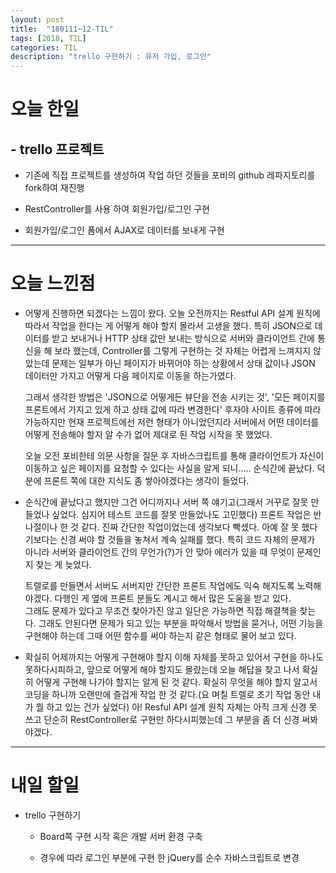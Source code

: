 ```yaml
---
layout: post
title:  "180111~12-TIL"
tags: [2018, TIL]
categories: TIL
description: "trello 구현하기 : 유저 가입, 로그인"
---
```


오늘 한일
=========

## - trello 프로젝트  
- 기존에 직접 프로젝트를 생성하여 작업 하던 것들을 포비의 github 레파지토리를 fork하여 재진행  

- RestController를 사용 하여 회원가입/로그인 구현  

- 회원가입/로그인 폼에서 AJAX로 데이터를 보내게 구현  

---

오늘 느낀점
==========

- 어떻게 진행하면 되겠다는 느낌이 왔다. 오늘 오전까지는 Restful API 설계 원칙에 따라서 작업을 한다는 게 어떻게 해야 할지 몰라서 고생을 했다. 특히 JSON으로 데이터를 받고 보내거나 HTTP 상태 값만 보내는 방식으로 서버와 클라이언트 간에 통신을 해 보라 했는데, Controller를 그렇게 구현하는 것 자체는 어렵게 느껴지지 않았는데 문제는 일부가 아닌 페이지가 바뀌어야 하는 상황에서 상태 값이나 JSON 데이터만 가지고 어떻게 다음 페이지로 이동을 하는가였다.  

  그래서 생각한 방법은 'JSON으로 어떻게든 뷰단을 전송 시키는 것', '모든 페이지를 프론트에서 가지고 있게 하고 상태 값에 따라 변경한다' 후자야 사이트 종류에 따라 가능하지만 현재 프로젝트에선 저런 형태가 아니었던지라 서버에서 어떤 데이터를 어떻게 전송해야 할지 알 수가 없어 제대로 된 작업 시작을 못 했었다.  

  오늘 오전 포비한테 의문 사항을 질문 후 자바스크립트를 통해 클라이언트가 자신이 이동하고 싶은 페이지를 요청할 수 있다는 사실을 알게 되니..... 순식간에 끝났다. 덕분에 프론트 쪽에 대한 지식도 좀 쌓아야겠다는 생각이 들었다.  

- 순식간에 끝났다고 했지만 그건 어디까지나 서버 쪽 얘기고(그래서 거꾸로 잘못 만들었나 싶었다. 심지어 테스트 코드를 잘못 만들었나도 고민했다) 프론트 작업은 반나절이나 한 것 같다. 진짜 간단한 작업이었는데 생각보다 빡셌다. 아예 잘 못 했다기보다는 신경 써야 할 것들을 놓쳐서 계속 실패를 했다. 특히 코드 자체의 문제가 아니라 서버와 클라이언트 간의 무언가(?)가 안 맞아 에러가 있을 때 무엇이 문제인지 찾는 게 늦었다.  

  트렐로를 만들면서 서버도 서버지만 간단한 프론트 작업에도 익숙 해지도록 노력해야겠다. 다행인 게 옆에 프론트 분들도 계시고 해서 많은 도움을 받고 있다.  
  그래도 문제가 있다고 무조건 찾아가진 않고 일단은 가능하면 직접 해결책을 찾는다. 그래도 안된다면 문제가 되고 있는 부분을 파악해서 방법을 묻거나, 어떤 기능을 구현해야 하는데 그때 어떤 함수를 써야 하는지 같은 형태로 물어 보고 있다.  

- 확실히 어제까지는 어떻게 구현해야 할지 이해 자체를 못하고 있어서 구현을 하나도 못하다시피하고, 앞으로 어떻게 해야 할지도 몰랐는데 오늘 해답을 찾고 나서 확실히 어떻게 구현해 나가야 할지는 알게 된 것 같다. 확실히 무엇을 해야 할지 알고서 코딩을 하니까 오랜만에 즐겁게 작업 한 것 같다.(요 며칠 트렐로 초기 작업 동안 내가 뭘 하고 있는 건가 싶었다) 아! Resful API 설계 원칙 자체는 아직 크게 신경 못 쓰고 단순히 RestController로 구현만 하다시피했는데 그 부분을 좀 더 신경 써봐야겠다.  

---

내일 할일
=========

- trello 구현하기  

  - Board쪽 구현 시작 혹은 개발 서버 환경 구축  

  - 경우에 따라 로그인 부분에 구현 한 jQuery를 순수 자바스크립트로 변경  
